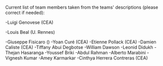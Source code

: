 Current list of team members taken from the teams' descriptions (please correct if needed): 

-Luigi Genovese (CEA) 

-Louis Beal (U. Rennes) 

-Giuseppe Fisicaro ()
-Yoan Curé (CEA) 
-Etienne Pollack (CEA)
-Damien Caliste (CEA) 
-Tiffany Abui Degbotse
-William Dawson
-Leonid Didukh
-Thejan Hasaranga
-Youssef Briki
-Abdul Rahman
-Alberto Marabini
-Vignesh Kumar
-Amey Karmarkar 
-Cinthya Herrera Contreras (CEA)
